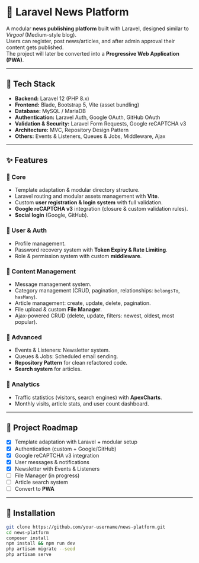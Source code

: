 # 📰 Laravel News Platform

A modular **news publishing platform** built with Laravel, designed similar to *Virgool* (Medium-style blog).  
Users can register, post news/articles, and after admin approval their content gets published.  
The project will later be converted into a **Progressive Web Application (PWA)**.

---

## 🚀 Tech Stack
- **Backend:** Laravel 12 (PHP 8.x)  
- **Frontend:** Blade, Bootstrap 5, Vite (asset bundling)  
- **Database:** MySQL / MariaDB  
- **Authentication:** Laravel Auth, Google OAuth, GitHub OAuth  
- **Validation & Security:** Laravel Form Requests, Google reCAPTCHA v3  
- **Architecture:** MVC, Repository Design Pattern  
- **Others:** Events & Listeners, Queues & Jobs, Middleware, Ajax  

---

## ✨ Features

### 🔹 Core
- Template adaptation & modular directory structure.  
- Laravel routing and modular assets management with **Vite**.  
- Custom **user registration & login system** with full validation.  
- **Google reCAPTCHA v3** integration (closure & custom validation rules).  
- **Social login** (Google, GitHub).  

### 🔹 User & Auth
- Profile management.  
- Password recovery system with **Token Expiry & Rate Limiting**.  
- Role & permission system with custom **middleware**.  

### 🔹 Content Management
- Message management system.  
- Category management (CRUD, pagination, relationships: `belongsTo`, `hasMany`).  
- Article management: create, update, delete, pagination.  
- File upload & custom **File Manager**.  
- Ajax-powered CRUD (delete, update, filters: newest, oldest, most popular).  

### 🔹 Advanced
- Events & Listeners: Newsletter system.  
- Queues & Jobs: Scheduled email sending.  
- **Repository Pattern** for clean refactored code.  
- **Search system** for articles.  

### 🔹 Analytics
- Traffic statistics (visitors, search engines) with **ApexCharts**.  
- Monthly visits, article stats, and user count dashboard.  

---

## 📌 Project Roadmap
- [x] Template adaptation with Laravel + modular setup  
- [x] Authentication (custom + Google/GitHub)  
- [x] Google reCAPTCHA v3 integration  
- [x] User messages & notifications  
- [x] Newsletter with Events & Listeners  
- [ ] File Manager (in progress)  
- [ ] Article search system  
- [ ] Convert to **PWA**  

---

## 🔧 Installation
```bash
git clone https://github.com/your-username/news-platform.git
cd news-platform
composer install
npm install && npm run dev
php artisan migrate --seed
php artisan serve
